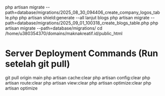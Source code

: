 php artisan migrate --path=database/migrations/2025_08_30_094406_create_company_logos_table.php
php artisan shield:generate --all
lanjut blogs php artisan migrate --path=database/migrations/2025_09_01_100318_create_blogs_table.php
php artisan migrate --path=database/migrations/
cd /home/u380354370/domains/maknakreatif.id/public_html

# Server Deployment Commands (Run setelah git pull)

git pull origin main
php artisan cache:clear
php artisan config:clear
php artisan route:clear
php artisan view:clear
php artisan optimize:clear
php artisan optimize

